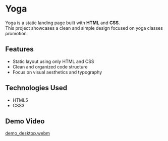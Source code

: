 # Yoga

Yoga is a static landing page built with **HTML** and **CSS**.  
This project showcases a clean and simple design focused on yoga classes promotion.

## Features

- Static layout using only HTML and CSS  
- Clean and organized code structure  
- Focus on visual aesthetics and typography

## Technologies Used

- HTML5  
- CSS3

## Demo Video

[demo_desktop.webm](https://github.com/user-attachments/assets/ef982d1e-2716-4746-ae91-75c4b5f3a6ab)
